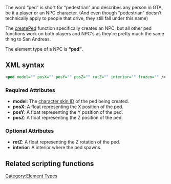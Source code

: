 The word “ped” is short for “pedestrian” and describes any person in GTA, be it a player or an NPC character. (And even though “pedestrian” doesn't technically apply to people that drive, they still fall under this name)

The [createPed](/docs/createped.md "wikilink") function specifically creates an NPC, but all other ped functions work on both players and NPC's as they're pretty much the same thing to San Andreas.

The element type of a NPC is **“ped”**.

XML syntax
----------

``` xml
<ped model="" posX="" posY="" posZ="" rotZ="" interior="" frozen="" />
```

### Required Attributes

-   **model**: The [character skin ID](/docs/character_skins.md "wikilink") of the ped being created.
-   **posX**: A float representing the X position of the ped.
-   **posY**: A float representing the Y position of the ped.
-   **posZ**: A float representing the Z position of the ped.

### Optional Attributes

-   **rotZ**: A float representing the Z rotation of the ped.
-   **interior**: A interior where the ped spawns.

Related scripting functions
---------------------------

[Category:Element Types](/docs/category-element_types.md "wikilink")

